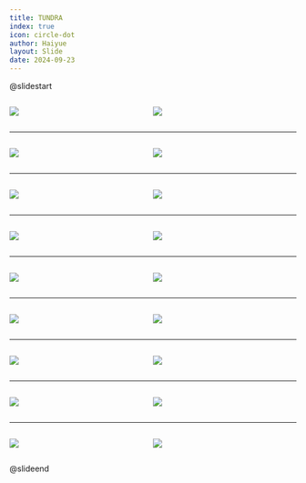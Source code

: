 ```yaml
---
title: TUNDRA
index: true
icon: circle-dot
author: Haiyue
layout: Slide
date: 2024-09-23
---
```

 
@slidestart

<div style="display:flex">
<div style="flex:1">

![](/reading/english/Level-U/TUNDRA/001.webp)
</div>
<div style="flex:1">

![](/reading/english/Level-U/TUNDRA/002.webp)
</div>
</div>

---

<div style="display:flex">
<div style="flex:1">

![](/reading/english/Level-U/TUNDRA/003.webp)
</div>
<div style="flex:1">

![](/reading/english/Level-U/TUNDRA/004.webp)
</div>
</div>

---

<div style="display:flex">
<div style="flex:1">

![](/reading/english/Level-U/TUNDRA/005.webp)
</div>
<div style="flex:1">

![](/reading/english/Level-U/TUNDRA/006.webp)
</div>
</div>

---

<div style="display:flex">
<div style="flex:1">

![](/reading/english/Level-U/TUNDRA/007.webp)
</div>
<div style="flex:1">

![](/reading/english/Level-U/TUNDRA/008.webp)
</div>
</div>

---

<div style="display:flex">
<div style="flex:1">

![](/reading/english/Level-U/TUNDRA/009.webp)
</div>
<div style="flex:1">

![](/reading/english/Level-U/TUNDRA/010.webp)
</div>
</div>

---

<div style="display:flex">
<div style="flex:1">

![](/reading/english/Level-U/TUNDRA/011.webp)
</div>
<div style="flex:1">

![](/reading/english/Level-U/TUNDRA/012.webp)
</div>
</div>

---

<div style="display:flex">
<div style="flex:1">

![](/reading/english/Level-U/TUNDRA/013.webp)
</div>
<div style="flex:1">

![](/reading/english/Level-U/TUNDRA/014.webp)
</div>
</div>

---

<div style="display:flex">
<div style="flex:1">

![](/reading/english/Level-U/TUNDRA/015.webp)
</div>
<div style="flex:1">

![](/reading/english/Level-U/TUNDRA/016.webp)
</div>
</div>

---

<div style="display:flex">
<div style="flex:1">

![](/reading/english/Level-U/TUNDRA/017.webp)
</div>
<div style="flex:1">

![](/reading/english/Level-U/TUNDRA/018.webp)
</div>
</div>

@slideend